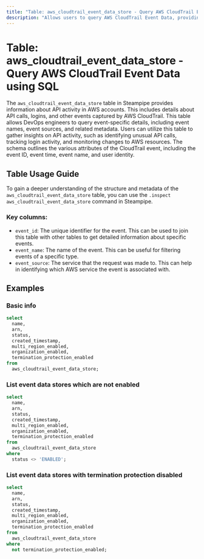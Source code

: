 ```yaml
---
title: "Table: aws_cloudtrail_event_data_store - Query AWS CloudTrail Event Data using SQL"
description: "Allows users to query AWS CloudTrail Event Data, providing information about API activity in AWS accounts. This includes details about API calls, logins, and other events captured by AWS CloudTrail."
---
```


# Table: aws_cloudtrail_event_data_store - Query AWS CloudTrail Event Data using SQL

The `aws_cloudtrail_event_data_store` table in Steampipe provides information about API activity in AWS accounts. This includes details about API calls, logins, and other events captured by AWS CloudTrail. This table allows DevOps engineers to query event-specific details, including event names, event sources, and related metadata. Users can utilize this table to gather insights on API activity, such as identifying unusual API calls, tracking login activity, and monitoring changes to AWS resources. The schema outlines the various attributes of the CloudTrail event, including the event ID, event time, event name, and user identity.

## Table Usage Guide

To gain a deeper understanding of the structure and metadata of the `aws_cloudtrail_event_data_store` table, you can use the `.inspect aws_cloudtrail_event_data_store` command in Steampipe.

### Key columns:

- `event_id`: The unique identifier for the event. This can be used to join this table with other tables to get detailed information about specific events.
- `event_name`: The name of the event. This can be useful for filtering events of a specific type.
- `event_source`: The service that the request was made to. This can help in identifying which AWS service the event is associated with.

## Examples

### Basic info

```sql
select
  name,
  arn,
  status,
  created_timestamp,
  multi_region_enabled,
  organization_enabled,
  termination_protection_enabled
from
  aws_cloudtrail_event_data_store;
```

### List event data stores which are not enabled

```sql
select
  name,
  arn,
  status,
  created_timestamp,
  multi_region_enabled,
  organization_enabled,
  termination_protection_enabled
from
  aws_cloudtrail_event_data_store
where
  status <> 'ENABLED';
```

### List event data stores with termination protection disabled

```sql
select
  name,
  arn,
  status,
  created_timestamp,
  multi_region_enabled,
  organization_enabled,
  termination_protection_enabled
from
  aws_cloudtrail_event_data_store
where
  not termination_protection_enabled;
```
